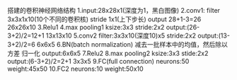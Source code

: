 搭建的卷积神经网络结构
1.input:28x28x1(深度为1，黑白图像)
2.conv1: 
    filter 3x3x1x10(10个不同的卷积核)
    stride 1x1(上下步长)
    output 28+1-3=26
           26x26x10
3.Relu1
4.max pooling1
    ksize:3x3
    stride:2x2
    output:(26-3+2)/2=12+1
            13x13x10
5.conv2
    filter:3x3x10(深度10)x5
    stride:2x2
    output:(13-3+2)/2=6
            6x6x5
6.BN(batch normalization)
    减去一批样本中的均值，然后除以方差
    归一化
    output:6x6x5
7.Relu2
8.max pooling2
    ksize:3x3
    stide:2x2
    output:(6-3+2)/2=2+1
            3x3x5
9.FC(full connection)
    neurons:50
    weight:45x50
10.FC2
    neurons:10
    weight:50x10
